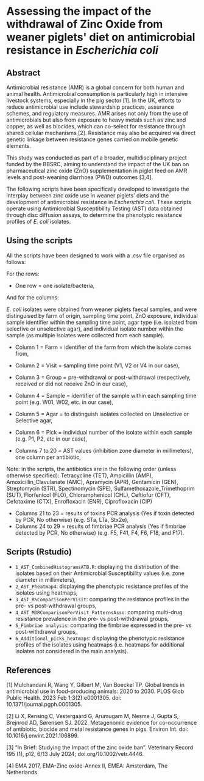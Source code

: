 # Assessing the impact of the withdrawal of Zinc Oxide from weaner piglets' diet on antimicrobial resistance in _Escherichia coli_





## Abstract
Antimicrobial resistance (AMR) is a global concern for both human and animal health. Antimicrobial consumption is particularly high in intensive livestock systems, especially in the pig sector [1]. In the UK, efforts to reduce antimicrobial use include stewardship practices, assurance schemes, and regulatory measures.
AMR arises not only from the use of antimicrobials but also from exposure to heavy metals such as zinc and copper, as well as biocides, which can co-select for resistance through shared cellular mechanisms [2]. Resistance may also be acquired via direct genetic linkage between resistance genes carried on mobile genetic elements.

This study was conducted as part of a broader, multidisciplinary project funded by the BBSRC, aiming to understand the impact of the UK ban on pharmaceutical zinc oxide (ZnO) supplementation in piglet feed on AMR levels and post-weaning diarrhoea (PWD) outcomes [3,4].

The following scripts have been specifically developed to investigate the interplay between zinc oxide use in weaner piglets’ diets and the development of antimicrobial resistance in _Escherichia coli_. These scripts operate using Antimicrobial Susceptibility Testing (AST) data obtained through disc diffusion assays, to determine the phenotypic resistance profiles of _E. coli_ isolates.


## Using the scripts
All the scripts have been designed to work with a .csv file organised as follows:

For the rows:
- One row = one isolate/bacteria,

And for the columns:

_E. coli_ isolates were obtained from weaner piglets faecal samples, and were distinguised by farm of origin, sampling time point, ZnO exposure, individual sample identifier within the sampling time point, agar type (i.e. isolated from selective or unselective agar), and individual isolate number within the sample (as multiple isolates were collected from each sample).
- Column 1 = Farm = identifier of the farm from which the isolate comes from,
- Column 2 = Visit = sampling time point (V1, V2 or V4 in our case),
- Column 3 = Group = pre-withdrawal or post-withdrawal (respectively, received or did not receive ZnO in our case),
- Column 4 = Sample = identifier of the sample within each sampling time point (e.g. W01, W02, etc. in our case),
- Column 5 = Agar = to distinguish isolates collected on Unselective or Selective agar,
- Column 6 = Pick = individual number of the isolate within each sample (e.g. P1, P2, etc in our case),

- Columns 7 to 20 = AST values (inhibition zone diameter in millimeters), one column per antibiotic,

Note: in the scripts, the antibiotics are in the following order (unless otherwise specified): Tetracycline (TET), Ampicillin (AMP), Amoxicillin_Clavulanate (AMC), Apramycin (APR), Gentamicin (GEN), Streptomycin (STR), Spectinomycin (SPE), Sulfamethoxazole_Trimethoprim (SUT), Florfenicol (FLO), Chloramphenicol (CHL), Ceftiofur (CFT), Cefotaxime (CTX), Enrofloxacin (ENR), Ciprofloxacin (CIP)

- Columns 21 to 23 = results of toxins PCR analysis (Yes if toxin detected by PCR, No otherwise) (e.g. STa, LTa, Stx2e),
- Columns 24 to 29 = results of fimbriae PCR analysis (Yes if fimbriae detected by PCR, No otherwise) (e.g. F5, F41, F4, F6, F18, and F17).


## Scripts (Rstudio)
- <code>1_AST_CombinedHistogramsATB.R</code>: displaying the distribution of the isolates based on their Antimicrobial Susceptibility values (i.e. zone diameter in millimeters),
- <code>2_AST_Pheatmap4</code>: displaying the phenotypic resistance profiles of the isolates using heatmaps,
- <code>3_AST_R%ComparisonPerVisit</code>: comparing the resistance profiles in the pre- vs post-withdrawal groups,
- <code>4_AST_MDRComparisonPerVisit_PatternsAsso</code>: comparing multi-drug resistance prevalence in the pre- vs post-withdrawal groups,
- <code>5_Fimbriae analysis</code>: comparing the fimbriae expressed in the pre- vs post-withdrawal groups,
- <code>6_Additional_picks_heatmaps</code>: displaying the phenotypic resistance profiles of the isolates using heatmaps (i.e. heatmaps for additional isolates not considered in the main analysis).


## References
[1] Mulchandani R, Wang Y, Gilbert M, Van Boeckel TP. Global trends in antimicrobial use in food-producing animals: 2020 to 2030. PLOS Glob Public Health. 2023 Feb 1;3(2):e0001305. doi: 10.1371/journal.pgph.0001305.

[2] Li X, Rensing C, Vestergaard G, Arumugam M, Nesme J, Gupta S, Brejnrod AD, Sørensen SJ. 2022. Metagenomic evidence for co-occurrence of antibiotic, biocide and metal resistance genes in pigs. Environ Int. doi: 10.1016/j.envint.2021.106899.

[3] “In Brief: Studying the Impact of the zinc oxide ban”. Veterinary Record 195 (1), p12, 6/13 July 2024; doi.org/10.1002/vetr.4446.

[4] EMA 2017, EMA-Zinc oxide-Annex II, EMEA: Amsterdam, The Netherlands.
